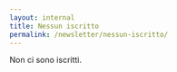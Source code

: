 ```yaml
---
layout: internal
title: Nessun iscritto
permalink: /newsletter/nessun-iscritto/
---
```


Non ci sono iscritti.